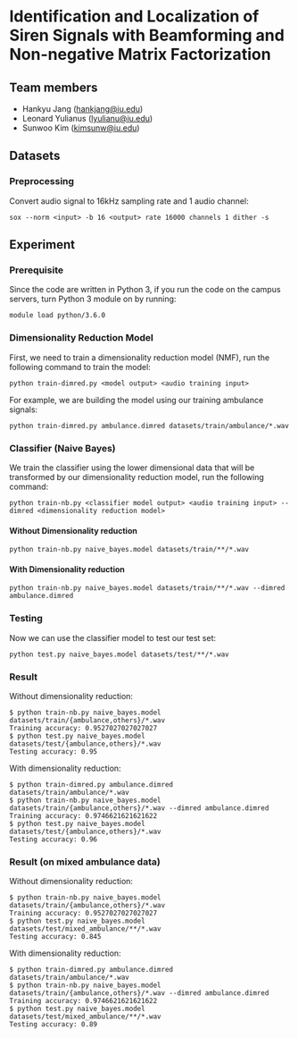 # Identification and Localization of Siren Signals with Beamforming and Non-negative Matrix Factorization

## Team members
- Hankyu Jang (hankjang@iu.edu)
- Leonard Yulianus (lyulianu@iu.edu)
- Sunwoo Kim (kimsunw@iu.edu)

## Datasets
### Preprocessing
Convert audio signal to 16kHz sampling rate and 1 audio channel:
```
sox --norm <input> -b 16 <output> rate 16000 channels 1 dither -s
```

## Experiment
### Prerequisite
Since the code are written in Python 3, if you run the code on the campus servers, turn Python 3 module on by running:
```
module load python/3.6.0
```

### Dimensionality Reduction Model
First, we need to train a dimensionality reduction model (NMF), run the following command to train the model:
```
python train-dimred.py <model output> <audio training input>
```

For example, we are building the model using our training ambulance signals:
```
python train-dimred.py ambulance.dimred datasets/train/ambulance/*.wav
```

### Classifier (Naive Bayes)
We train the classifier using the lower dimensional data that will be transformed by our dimensionality reduction model, run the following command:
```
python train-nb.py <classifier model output> <audio training input> --dimred <dimensionality reduction model>
```

#### Without Dimensionality reduction
```
python train-nb.py naive_bayes.model datasets/train/**/*.wav
```

#### With Dimensionality reduction
```
python train-nb.py naive_bayes.model datasets/train/**/*.wav --dimred ambulance.dimred
```

### Testing
Now we can use the classifier model to test our test set:
```
python test.py naive_bayes.model datasets/test/**/*.wav
```

### Result
Without dimensionality reduction:
```
$ python train-nb.py naive_bayes.model datasets/train/{ambulance,others}/*.wav
Training accuracy: 0.9527027027027027
$ python test.py naive_bayes.model datasets/test/{ambulance,others}/*.wav
Testing accuracy: 0.95
```

With dimensionality reduction:
```
$ python train-dimred.py ambulance.dimred datasets/train/ambulance/*.wav
$ python train-nb.py naive_bayes.model datasets/train/{ambulance,others}/*.wav --dimred ambulance.dimred
Training accuracy: 0.9746621621621622
$ python test.py naive_bayes.model datasets/test/{ambulance,others}/*.wav
Testing accuracy: 0.96
```

### Result (on mixed ambulance data)
Without dimensionality reduction:
```
$ python train-nb.py naive_bayes.model datasets/train/{ambulance,others}/*.wav
Training accuracy: 0.9527027027027027
$ python test.py naive_bayes.model datasets/test/mixed_ambulance/**/*.wav
Testing accuracy: 0.845
```

With dimensionality reduction:
```
$ python train-dimred.py ambulance.dimred datasets/train/ambulance/*.wav
$ python train-nb.py naive_bayes.model datasets/train/{ambulance,others}/*.wav --dimred ambulance.dimred
Training accuracy: 0.9746621621621622
$ python test.py naive_bayes.model datasets/test/mixed_ambulance/**/*.wav
Testing accuracy: 0.89
```
